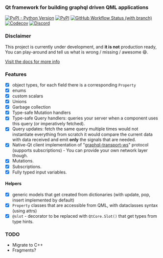 ###  Qt framework for building graphql driven QML applications
[![PyPI - Python Version](https://img.shields.io/pypi/pyversions/qtgql?style=for-the-badge)](https://pypi.org/project/qtgql/)
[![PyPI](https://img.shields.io/pypi/v/qtgql?style=for-the-badge)](https://pypi.org/project/qtgql/)
[![GitHub Workflow Status (with branch)](https://img.shields.io/github/actions/workflow/status/nrbnlulu/qtgql/tests.yml?branch=main&style=for-the-badge)
](https://github.com/nrbnlulu/qtgql/actions/workflows/tests.yml)
[![Codecov](https://img.shields.io/codecov/c/github/nrbnlulu/qtgql?style=for-the-badge)](https://app.codecov.io/gh/nrbnlulu/qtgql)
[![Discord](https://img.shields.io/discord/1067870318301032558?label=discord&style=for-the-badge)](https://discord.gg/5vmRRJp9fu)


### Disclaimer
This project is currently under development, and **it is not** production ready,
You can play-around and tell us what is wrong / missing / awesome :smile:.

[Visit the docs for more info](https://nrbnlulu.github.io/qtgql/)


### Features
- [x] object types, for each field there is a corresponding `Property`
- [x] enums
- [x] custom scalars
- [x] Unions
- [x] Garbage collection
- [x] Type-safe Mutation handlers
- [x] Type-safe Query handlers: queries your server when a component uses this query (or imperatively fetched).
- [x] Query updates: fetch the same query multiple times would not instantiate everything from scratch
it would compare the current data with data received and emit __only__ the signals that are needed.
- [x] Native-Qt client implementation of "[graphql-transport-ws](https://github.com/enisdenjo/graphql-ws/blob/master/PROTOCOL.md)" protocol (supports subscriptions) - You can provide your own network layer though.
- [x] Mutations.
- [x] Subscriptions.
- [x] Fully typed input variables.
#### Helpers
- [x] generic models that get created from dictionaries (with update, pop, insert implemented by default)
- [x] `Property` classes that are accessible from QML, with dataclasses  syntax (using attrs)
- [x] `@slot` - decorator to be replaced with `QtCore.Slot()` that get types from type hints.

### TODO
- Migrate to C++
- Fragments?
